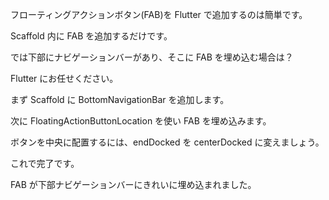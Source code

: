 フローティングアクションボタン(FAB)を Flutter で追加するのは簡単です。

Scaffold 内に FAB を追加するだけです。

では下部にナビゲーションバーがあり、そこに FAB を埋め込む場合は？

Flutter にお任せください。

まず Scaffold に BottomNavigationBar を追加します。

次に FloatingActionButtonLocation を使い FAB を埋め込みます。

ボタンを中央に配置するには、endDocked を centerDocked に変えましょう。

これで完了です。

FAB が下部ナビゲーションバーにきれいに埋め込まれました。
